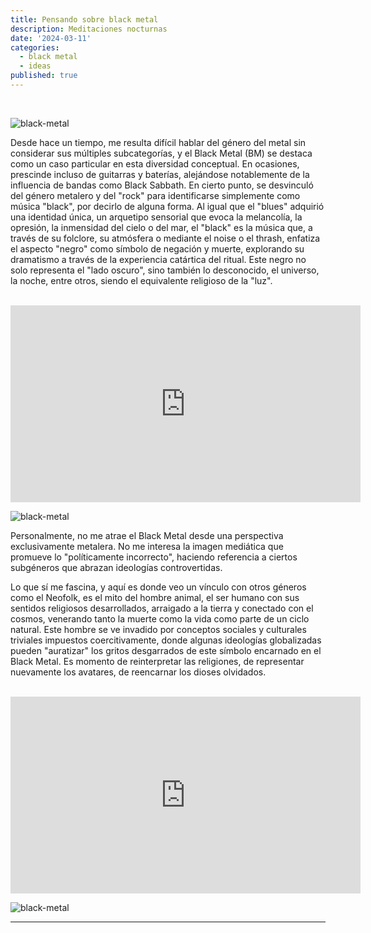 ```yaml
---
title: Pensando sobre black metal
description: Meditaciones nocturnas
date: '2024-03-11'
categories:
  - black metal
  - ideas
published: true
---
```

<br>

![black-metal](/lib/images/bm2.jpeg)

Desde hace un tiempo, me resulta difícil hablar del género del metal sin considerar sus múltiples subcategorías, y el Black Metal (BM) se destaca como un caso particular en esta diversidad conceptual. En ocasiones, prescinde incluso de guitarras y baterías, alejándose notablemente de la influencia de bandas como Black Sabbath. En cierto punto, se desvinculó del género metalero y del "rock" para identificarse simplemente como música "black", por decirlo de alguna forma. Al igual que el "blues" adquirió una identidad única, un arquetipo sensorial que evoca la melancolía, la opresión, la inmensidad del cielo o del mar, el "black" es la música que, a través de su folclore, su atmósfera o mediante el noise o el thrash, enfatiza el aspecto "negro" como símbolo de negación y muerte, explorando su dramatismo a través de la experiencia catártica del ritual. Este negro no solo representa el "lado oscuro", sino también lo desconocido, el universo, la noche, entre otros, siendo el equivalente religioso de la "luz".

<br>
<iframe width="560" height="315" 
src="https://www.youtube.com/embed/WY6fMcFjWfA" 
frameborder="0" 
allow="accelerometer; autoplay; clipboard-write; encrypted-media; gyroscope; picture-in-picture" 
allowfullscreen>
</iframe>

<br>

![black-metal](/lib/images/bm.jpg)

Personalmente, no me atrae el Black Metal desde una perspectiva exclusivamente metalera. No me interesa la imagen mediática que promueve lo "políticamente incorrecto", haciendo referencia a ciertos subgéneros que abrazan ideologías controvertidas.

Lo que sí me fascina, y aquí es donde veo un vínculo con otros géneros como el Neofolk, es el mito del hombre animal, el ser humano con sus sentidos religiosos desarrollados, arraigado a la tierra y conectado con el cosmos, venerando tanto la muerte como la vida como parte de un ciclo natural. Este hombre se ve invadido por conceptos sociales y culturales triviales impuestos coercitivamente, donde algunas ideologías globalizadas pueden "auratizar" los gritos desgarrados de este símbolo encarnado en el Black Metal. Es momento de reinterpretar las religiones, de representar nuevamente los avatares, de reencarnar los dioses olvidados.

<br>

<iframe width="560" height="315" 
src="https://www.youtube.com/embed/OPewdIxI0JE" 
frameborder="0" 
allow="accelerometer; autoplay; clipboard-write; encrypted-media; gyroscope; picture-in-picture" 
allowfullscreen>
</iframe>

<br>

![black-metal](/lib/images/bm3.jpg)


---
